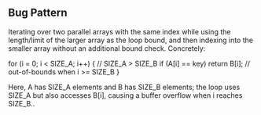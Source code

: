 ## Bug Pattern

Iterating over two parallel arrays with the same index while using the length/limit of the larger array as the loop bound, and then indexing into the smaller array without an additional bound check. Concretely:

for (i = 0; i < SIZE_A; i++) {   // SIZE_A > SIZE_B
    if (A[i] == key)
        return B[i];             // out-of-bounds when i >= SIZE_B
}

Here, A has SIZE_A elements and B has SIZE_B elements; the loop uses SIZE_A but also accesses B[i], causing a buffer overflow when i reaches SIZE_B..
